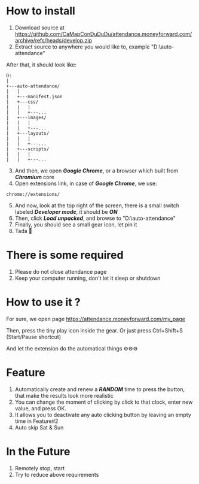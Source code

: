 
# How to install

1. Download source at https://github.com/CaMapConDuDuDu/attendance.moneyforward.com/archive/refs/heads/develop.zip
2. Extract source to anywhere you would like to, example "D:\auto-attendance\"

After that, it should look like:

```
D:
|
+---auto-attendance/
|   |
|   +---manifest.json
|   +---css/
|   |   |
|   |   +---...
|   +---images/
|   |   |
|   |   +---...
|   +---layouts/
|   |   |
|   |   +---...
|   +---scripts/
|   |   |
|   |   +---...
```

3. And then, we open ***Google Chrome***, or a browser which built from ***Chromium*** core
4. Open extensions link, in case of ***Google Chrome***, we use:
```
chrome://extensions/
```
5. And now, look at the top right of the screen, there is a small switch labeled ***Developer mode***, it should be ***ON***
6. Then, click ***Load unpacked***, and browse to "D:\auto-attendance\"
7. Finally, you should see a small gear icon, let pin it
8. Tada 🎉 

# There is some required
1. Please do not close attendance page
2. Keep your computer running, don't let it sleep or shutdown

# How to use it ?

For sure, we open page https://attendance.moneyforward.com/my_page

Then, press the tiny play icon inside the gear. Or just press Ctrl+Shift+S (Start/Pause shortcut)

And let the extension do the automatical things ⚙️⚙️⚙️ 

# Feature
1. Automatically create and renew a ***RANDOM*** time to press the button, that make the results look more realistic
2. You can change the moment of clicking by click to that clock, enter new value, and press OK.
3. It allows you to deactivate any auto clicking button by leaving an empty time in Feature#2
4. Auto skip Sat & Sun


# In the Future
1. Remotely stop, start
2. Try to reduce above requirements